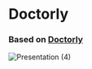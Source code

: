 # Doctorly

### Based on [Doctorly](https://github.com/professorDeveloper/Doctorly)

![Presentation (4)](https://github.com/user-attachments/assets/1df3b9f9-bc3a-4645-9bba-8bf3383cd0ea)

